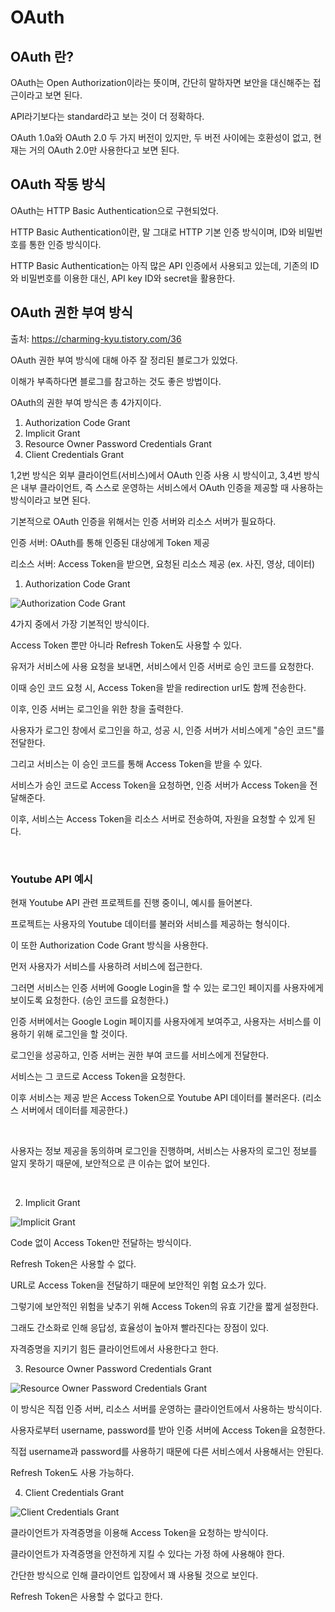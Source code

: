 # OAuth

## OAuth 란?

OAuth는 Open Authorization이라는 뜻이며, 간단히 말하자면 보안을 대신해주는 접근이라고 보면 된다.

API라기보다는 standard라고 보는 것이 더 정확하다.

OAuth 1.0a와 OAuth 2.0 두 가지 버전이 있지만, 두 버전 사이에는 호환성이 없고, 현재는 거의 OAuth 2.0만 사용한다고 보면 된다.

## OAuth 작동 방식

OAuth는 HTTP Basic Authentication으로 구현되었다.

HTTP Basic Authentication이란, 말 그대로 HTTP 기본 인증 방식이며, ID와 비밀번호를 통한 인증 방식이다.

HTTP Basic Authentication는 아직 많은 API 인증에서 사용되고 있는데, 기존의 ID와 비밀번호를 이용한 대신, API key ID와 secret을 활용한다.

## OAuth 권한 부여 방식

출처: https://charming-kyu.tistory.com/36

OAuth 권한 부여 방식에 대해 아주 잘 정리된 블로그가 있었다.

이해가 부족하다면 블로그를 참고하는 것도 좋은 방법이다.

OAuth의 권한 부여 방식은 총 4가지이다.

1. Authorization Code Grant
2. Implicit Grant
3. Resource Owner Password Credentials Grant
4. Client Credentials Grant

1,2번 방식은 외부 클라이언트(서비스)에서 OAuth 인증 사용 시 방식이고, 3,4번 방식은 내부 클라이언트, 즉 스스로 운영하는 서비스에서 OAuth 인증을 제공할 때 사용하는 방식이라고 보면 된다.

기본적으로 OAuth 인증을 위해서는 인증 서버와 리소스 서버가 필요하다.

인증 서버: OAuth를 통해 인증된 대상에게 Token 제공

리소스 서버: Access Token을 받으면, 요청된 리소스 제공 (ex. 사진, 영상, 데이터)

1. Authorization Code Grant

![Authorization Code Grant](./images/OAuth%20Authorization%20Code%20Grant.png)

4가지 중에서 가장 기본적인 방식이다.

Access Token 뿐만 아니라 Refresh Token도 사용할 수 있다.

유저가 서비스에 사용 요청을 보내면, 서비스에서 인증 서버로 승인 코드를 요청한다.

이때 승인 코드 요청 시, Access Token을 받을 redirection url도 함께 전송한다.

이후, 인증 서버는 로그인을 위한 창을 출력한다.

사용자가 로그인 창에서 로그인을 하고, 성공 시, 인증 서버가 서비스에게 "승인 코드"를 전달한다.

그리고 서비스는 이 승인 코드를 통해 Access Token을 받을 수 있다.

서비스가 승인 코드로 Access Token을 요청하면, 인증 서버가 Access Token을 전달해준다.

이후, 서비스는 Access Token을 리소스 서버로 전송하여, 자원을 요청할 수 있게 된다.

<br>

### Youtube API 예시

현재 Youtube API 관련 프로젝트를 진행 중이니, 예시를 들어본다.

프로젝트는 사용자의 Youtube 데이터를 불러와 서비스를 제공하는 형식이다.

이 또한 Authorization Code Grant 방식을 사용한다.

먼저 사용자가 서비스를 사용하려 서비스에 접근한다.

그러면 서비스는 인증 서버에 Google Login을 할 수 있는 로그인 페이지를 사용자에게 보이도록 요청한다. (승인 코드를 요청한다.)

인증 서버에서는 Google Login 페이지를 사용자에게 보여주고, 사용자는 서비스를 이용하기 위해 로그인을 할 것이다.

로그인을 성공하고, 인증 서버는 권한 부여 코드를 서비스에게 전달한다.

서비스는 그 코드로 Access Token을 요청한다.

이후 서비스는 제공 받은 Access Token으로 Youtube API 데이터를 불러온다. (리소스 서버에서 데이터를 제공한다.)

<br>

사용자는 정보 제공을 동의하며 로그인을 진행하며, 서비스는 사용자의 로그인 정보를 알지 못하기 때문에, 보안적으로 큰 이슈는 없어 보인다.

<br>

2. Implicit Grant

![Implicit Grant](./images/OAuth%20Implicit%20Grant.png)

Code 없이 Access Token만 전달하는 방식이다.

Refresh Token은 사용할 수 없다.

URL로 Access Token을 전달하기 때문에 보안적인 위험 요소가 있다.

그렇기에 보안적인 위험을 낮추기 위해 Access Token의 유효 기간을 짧게 설정한다.

그래도 간소화로 인해 응답성, 효율성이 높아져 빨라진다는 장점이 있다.

자격증명을 지키기 힘든 클라이언트에서 사용한다고 한다.

3. Resource Owner Password Credentials Grant

![Resource Owner Password Credentials Grant](./images/OAuth%20Resource%20Owner%20Password%20Credentials%20Grant.png)

이 방식은 직접 인증 서버, 리소스 서버를 운영하는 클라이언트에서 사용하는 방식이다.

사용자로부터 username, password를 받아 인증 서버에 Access Token을 요청한다.

직접 username과 password를 사용하기 때문에 다른 서비스에서 사용해서는 안된다.

Refresh Token도 사용 가능하다.

4. Client Credentials Grant

![Client Credentials Grant](./images/OAuth%20Client%20Credentials%20Grant.png)

클라이언트가 자격증명을 이용해 Access Token을 요청하는 방식이다.

클라이언트가 자격증명을 안전하게 지킬 수 있다는 가정 하에 사용해야 한다.

간단한 방식으로 인해 클라이언트 입장에서 꽤 사용될 것으로 보인다.

Refresh Token은 사용할 수 없다고 한다.

